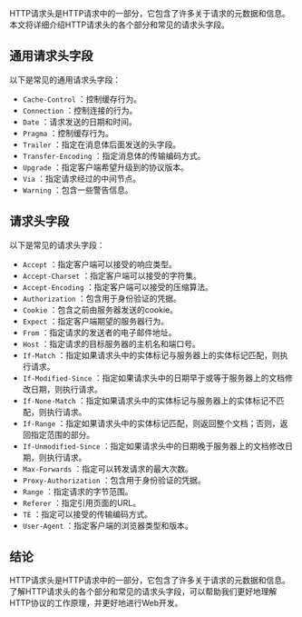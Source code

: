 HTTP请求头是HTTP请求中的一部分，它包含了许多关于请求的元数据和信息。本文将详细介绍HTTP请求头的各个部分和常见的请求头字段。

## 通用请求头字段
以下是常见的通用请求头字段：

+ `Cache-Control` ：控制缓存行为。
+ `Connection` ：控制连接的行为。
+ `Date` ：请求发送的日期和时间。
+ `Pragma` ：控制缓存行为。
+ `Trailer` ：指定在消息体后面发送的头字段。
+ `Transfer-Encoding` ：指定消息体的传输编码方式。
+ `Upgrade` ：指定客户端希望升级到的协议版本。
+ `Via` ：指定请求经过的中间节点。
+ `Warning` ：包含一些警告信息。

## 请求头字段
以下是常见的请求头字段：

+ `Accept` ：指定客户端可以接受的响应类型。
+ `Accept-Charset` ：指定客户端可以接受的字符集。
+ `Accept-Encoding` ：指定客户端可以接受的压缩算法。
+ `Authorization` ：包含用于身份验证的凭据。
+ `Cookie` ：包含之前由服务器发送的cookie。
+ `Expect` ：指定客户端期望的服务器行为。
+ `From` ：指定请求的发送者的电子邮件地址。
+ `Host` ：指定请求的目标服务器的主机名和端口号。
+ `If-Match` ：指定如果请求头中的实体标记与服务器上的实体标记匹配，则执行请求。
+ `If-Modified-Since` ：指定如果请求头中的日期早于或等于服务器上的文档修改日期，则执行请求。
+ `If-None-Match` ：指定如果请求头中的实体标记与服务器上的实体标记不匹配，则执行请求。
+ `If-Range` ：指定如果请求头中的实体标记匹配，则返回整个文档；否则，返回指定范围的部分。
+ `If-Unmodified-Since` ：指定如果请求头中的日期晚于服务器上的文档修改日期，则执行请求。
+ `Max-Forwards` ：指定可以转发请求的最大次数。
+ `Proxy-Authorization` ：包含用于身份验证的凭据。
+ `Range` ：指定请求的字节范围。
+ `Referer` ：指定引用页面的URL。
+ `TE` ：指定可以接受的传输编码方式。
+ `User-Agent` ：指定客户端的浏览器类型和版本。

## 结论
HTTP请求头是HTTP请求中的一部分，它包含了许多关于请求的元数据和信息。了解HTTP请求头的各个部分和常见的请求头字段，可以帮助我们更好地理解HTTP协议的工作原理，并更好地进行Web开发。

